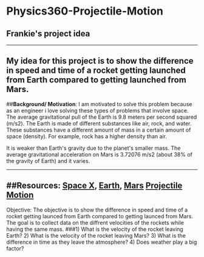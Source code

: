 # Physics360-Projectile-Motion
## Frankie's project idea
--- 
My idea for this project is to show the difference in speed and time of a rocket getting launched from Earth compared to getting launched from Mars. 
---
##**Background/ Motivation**:
I am motivated to solve this problem because as an engineer i love solving these types of problems that involve space.
The average gravitational pull of the Earth is 9.8 meters per second squared (m/s2). The Earth is made of different substances like air, rock, and water. These substances have a different amount of mass in a certain amount of space (density). For example, rock has a higher density than air.

It is weaker than Earth's gravity due to the planet's smaller mass. The average gravitational acceleration on Mars is 3.72076 m/s2 (about 38% of the gravity of Earth) and it varies.

---
##**Resources**: 
[Space X](https://www.spacex.com/), 
[Earth](https://www.nsf.gov/news/classroom/images/Gravity.pdf), 
[Mars](https://en.wikipedia.org/wiki/Gravity_of_Mars#:~:text=It%20is%20weaker%20than%20Earth's,of%20Earth)
[Projectile Motion](https://phys.libretexts.org/Bookshelves/University_Physics/Physics_(Boundless)/3%3A_Two-Dimensional_Kinematics/3.3%3A_Projectile_Motion#:~:text=The%20maximum%20height%20of%20an,visin%CE%B8g%20.)
---
Objective: The objective is to show the difference in speed and time of a rocket getting launced from Earth compared to getting launced from Mars. The goal is to collect data on the diffrent velocities of the rockets while having the same mass.
###1) What is the velocity of the rocket leaving Earth? 2) What is the velocity of the rocket leaving Mars? 3) What is the difference in time as they leave the atmosphere? 4) Does weather play a big factor? 

